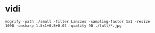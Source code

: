 # vidi


```mogrify -path ./small -filter Lanczos -sampling-factor 1x1 -resize 1000 -unsharp 1.5x1+0.5+0.02 -quality 90 ./full/*.jpg```